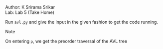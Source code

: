 Author: K Srirama Srikar \
Lab: Lab 5 (Take Home)

Run `avl.py` and give the input in the given fashion to get the code running.

>[!NOTE]
> On entering `p`, we get the preorder traversal of the AVL tree
